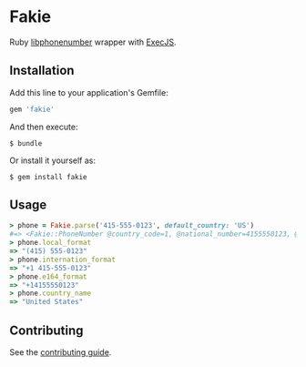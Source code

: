 # Fakie

Ruby [libphonenumber](http://code.google.com/p/libphonenumber) wrapper with [ExecJS](https://github.com/sstephenson/execjs).

## Installation

Add this line to your application's Gemfile:

``` ruby
gem 'fakie'
```

And then execute:

    $ bundle

Or install it yourself as:

    $ gem install fakie

## Usage

``` ruby
> phone = Fakie.parse('415-555-0123', default_country: 'US')
#=> <Fakie::PhoneNumber @country_code=1, @national_number=4155550123, @raw_input="415-555-0123", @country_code_source=20, @preferred_domestic_carrier_code="", @is_possible=true, @is_valid=true, @region_code="US", @type="FIXED_LINE_OR_MOBILE">
> phone.local_format
=> "(415) 555-0123"
> phone.internation_format
=> "+1 415-555-0123"
> phone.e164_format
=> "+14155550123"
> phone.country_name
=> "United States"
```

## Contributing

See the [contributing guide](Contributing.markdown).
